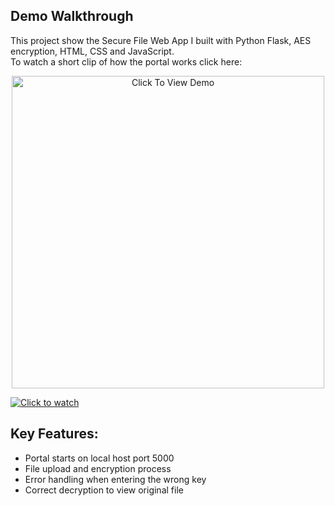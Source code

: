 ## Demo Walkthrough
This project show the Secure File Web App I built with Python Flask, AES encryption, HTML, CSS and JavaScript. <br>
To watch a short clip of how the portal works click here:

<p align="center">
  <a href="https://www.canva.com/design/DAGwGvFacDI/SZGie6qBbcxBNRgLXv_A_g/watch?utm_content=DAGwGvFacDI&utm_campaign=designshare&utm_medium=link2&utm_source=uniquelinks&utlId=h2c5664c8e9" target="_blank">
    <img src="https://lh3.googleusercontent.com/d/1VwdIYuGqyTzV9tjNg6Jd8KTV080l_TcY" 
         alt="Click To View Demo" width="500"/>
  </a>
</p>


[![Click to watch](https://lh3.googleusercontent.com/d/1VwdIYuGqyTzV9tjNg6Jd8KTV080l_TcY=w600-h600)](https://www.canva.com/design/DAGwGvFacDI/SZGie6qBbcxBNRgLXv_A_g/watch?utm_content=DAGwGvFacDI&utm_campaign=designshare&utm_medium=link2&utm_source=uniquelinks&utlId=h2c5664c8e9)

## Key Features:
- Portal starts on local host port 5000
- File upload and encryption process
- Error handling when entering the wrong key
- Correct decryption to view original file

